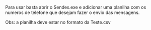 Para usar basta abrir o Sendex.exe e adicionar uma planilha com os numeros de telefone que desejam fazer o envio das mensagens.

Obs: a planilha deve estar no formato da Teste.csv

